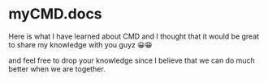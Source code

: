# myCMD.docs
Here is what I have learned about CMD and I thought that it would be great to share my knowledge with you guyz 😀😁

and feel free to drop your knowledge since I believe that we can do much better when we are together.
